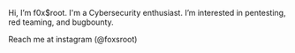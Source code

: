 Hi, I’m f0x$root. I'm a Cybersecurity enthusiast.
I’m interested in pentesting, red teaming, and bugbounty.

Reach me at instagram (@foxsroot)
